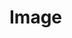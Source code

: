 <script setup>
import ShapeProps from "../../../../src/components/ShapeProps.vue";
</script>

# Image

<ShapeProps shape-name="Image" />
